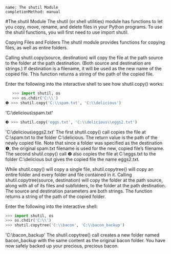 ```ngMeta
name: The shutil Module
completionMethod: manual
```
#The shutil Module
The shutil (or shell utilities) module has functions to let you copy, move, rename, and delete files in your Python programs. To use the shutil functions, you will first need to use import shutil.

Copying Files and Folders
The shutil module provides functions for copying files, as well as entire folders.

Calling shutil.copy(source, destination) will copy the file at the path source to the folder at the path destination. (Both source and destination are strings.) If destination is a filename, it will be used as the new name of the copied file. This function returns a string of the path of the copied file.

Enter the following into the interactive shell to see how shutil.copy() works:

```python
   >>> import shutil, os
   >>> os.chdir('C:\\')
❶ >>> shutil.copy('C:\\spam.txt', 'C:\\delicious')
```
   'C:\\delicious\\spam.txt'
```python
❷ >>> shutil.copy('eggs.txt', 'C:\\delicious\\eggs2.txt')
```
   'C:\\delicious\\eggs2.txt'
The first shutil.copy() call copies the file at C:\spam.txt to the folder C:\delicious. The return value is the path of the newly copied file. Note that since a folder was specified as the destination ❶, the original spam.txt filename is used for the new, copied file’s filename. The second shutil.copy() call ❷ also copies the file at C:\eggs.txt to the folder C:\delicious but gives the copied file the name eggs2.txt.

While shutil.copy() will copy a single file, shutil.copytree() will copy an entire folder and every folder and file contained in it. Calling shutil.copytree(source, destination) will copy the folder at the path source, along with all of its files and subfolders, to the folder at the path destination. The source and destination parameters are both strings. The function returns a string of the path of the copied folder.

Enter the following into the interactive shell:

```python
>>> import shutil, os
>>> os.chdir('C:\\')
>>> shutil.copytree('C:\\bacon', 'C:\\bacon_backup')
```
'C:\\bacon_backup'
The shutil.copytree() call creates a new folder named bacon_backup with the same content as the original bacon folder. You have now safely backed up your precious, precious bacon.